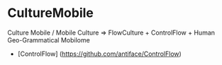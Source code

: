 CultureMobile
=============

Culture Mobile / Mobile Culture => FlowCulture + ControlFlow + Human Geo-Grammatical Mobilome
* [ControlFlow] (https://github.com/antiface/ControlFlow)
